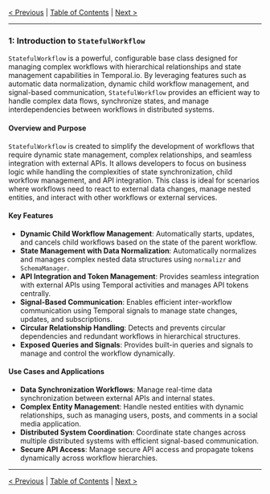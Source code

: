 [< Previous](./conclusion_and_further_reading.md) | [Table of Contents](./table_of_contents.md#table-of-contents) | [Next >](./getting_started.md)


---

### 1: Introduction to `StatefulWorkflow`

`StatefulWorkflow` is a powerful, configurable base class designed for managing complex workflows with hierarchical relationships and state management capabilities in Temporal.io. By leveraging features such as automatic data normalization, dynamic child workflow management, and signal-based communication, `StatefulWorkflow` provides an efficient way to handle complex data flows, synchronize states, and manage interdependencies between workflows in distributed systems.

#### Overview and Purpose

`StatefulWorkflow` is created to simplify the development of workflows that require dynamic state management, complex relationships, and seamless integration with external APIs. It allows developers to focus on business logic while handling the complexities of state synchronization, child workflow management, and API integration. This class is ideal for scenarios where workflows need to react to external data changes, manage nested entities, and interact with other workflows or external services.

#### Key Features

- **Dynamic Child Workflow Management**: Automatically starts, updates, and cancels child workflows based on the state of the parent workflow.
- **State Management with Data Normalization**: Automatically normalizes and manages complex nested data structures using `normalizr` and `SchemaManager`.
- **API Integration and Token Management**: Provides seamless integration with external APIs using Temporal activities and manages API tokens centrally.
- **Signal-Based Communication**: Enables efficient inter-workflow communication using Temporal signals to manage state changes, updates, and subscriptions.
- **Circular Relationship Handling**: Detects and prevents circular dependencies and redundant workflows in hierarchical structures.
- **Exposed Queries and Signals**: Provides built-in queries and signals to manage and control the workflow dynamically.

#### Use Cases and Applications

- **Data Synchronization Workflows**: Manage real-time data synchronization between external APIs and internal states.
- **Complex Entity Management**: Handle nested entities with dynamic relationships, such as managing users, posts, and comments in a social media application.
- **Distributed System Coordination**: Coordinate state changes across multiple distributed systems with efficient signal-based communication.
- **Secure API Access**: Manage secure API access and propagate tokens dynamically across workflow hierarchies.


---
[< Previous](./conclusion_and_further_reading.md) | [Table of Contents](./table_of_contents.md#table-of-contents) | [Next >](./getting_started.md)

